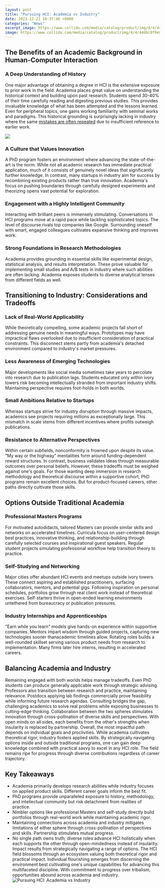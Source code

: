```yaml
---
layout: post
title: "Pursuing HCI: Academia vs Industry"
date: 2023-12-21 10:37:46 +0000
categories: "News"
excerpt_image: https://www.collidu.com/media/catalog/product/img/4/4/44dbc8f9e8dd87a341d12766adf4b2abf148d5791c00e50266d95810f512c20c/academia-vs-industry-slide2.png
image: https://www.collidu.com/media/catalog/product/img/4/4/44dbc8f9e8dd87a341d12766adf4b2abf148d5791c00e50266d95810f512c20c/academia-vs-industry-slide2.png
---
```


## **The Benefits of an Academic Background in Human-Computer Interaction**
### A Deep Understanding of History
One major advantage of obtaining a degree in HCI is the extensive exposure to prior work in the field. Academia places great value on understanding the historical context and building upon past research. Students spend 30-40% of their time carefully reading and digesting previous studies. This provides invaluable knowledge of what has been attempted and the lessons learned. Even for peripheral topics, one gains working familiarity with seminal works and paradigms. This historical grounding is surprisingly lacking in industry where the same [mistakes are often repeated](https://store.fi.io.vn/collection/abbate) due to insufficient reference to earlier work.

![](https://www.collidu.com/media/catalog/product/img/6/a/6a17f6bbe7aaa98c4509b39973b17895a6d855ec710180f1e92450e6bda0aac6/academia-vs-industry-slide1.png)
### A Culture that Values Innovation 
A PhD program fosters an environment where advancing the state-of-the-art is the norm. While not all academic research has immediate practical application, much of it consists of genuinely novel ideas that significantly further knowledge. In contrast, many startups in industry aim for success by recombining existing products rather than true innovation. Academia's focus on pushing boundaries through carefully designed experiments and theorizing opens vast potential for exploration. 
### Engagement with a Highly Intelligent Community
Interacting with brilliant peers is immensely stimulating. Conversations in HCI programs move at a rapid pace while tackling sophisticated topics. The level of discourse rivals top companies like Google. Surrounding oneself with smart, engaged colleagues cultivates expansive thinking and improves work.
### Strong Foundations in **Research Methodologies**
Academia provides grounding in essential skills like experimental design, statistical analysis, and results interpretation. These prove valuable for implementing small studies and A/B tests in industry where such abilities are often lacking. Academia exposes students to diverse analytical lenses from different fields as well.
## **Transitioning to Industry: Considerations and Tradeoffs** 
### Lack of Real-World Applicability
While theoretically compelling, some academic projects fall short of addressing genuine needs in meaningful ways. Prototypes may have impractical flaws overlooked due to insufficient consideration of practical constraints. This disconnect stems partly from academia's detached environment compared to industry's market pressures. 
### Less Awareness of Emerging Technologies
Major developments like social media sometimes take years to percolate into research due to publication lags. Students educated only within ivory towers risk becoming intellectually stranded from important industry shifts. Maintaining perspective requires foot-holds in both worlds.
### Small Ambitions Relative to Startups  
Whereas startups strive for industry disruption through massive impacts, academics see projects requiring millions as exceptionally large. This mismatch in scale stems from different incentives where profits outweigh publications. 
### Resistance to Alternative Perspectives
Within certain subfields, nonconformity is frowned upon despite its value. "My way or the highway" mentalities form around funding-dependent reward structures. In contrast, business validates ideas through measurable outcomes over personal beliefs.
However, these tradeoffs must be weighed against one's goals. For those wanting deep immersion in research methodology and theoretical discourse within a supportive cohort, PhD programs remain excellent choices. But for product-focused careers, other paths directly cultivate those skills.
## **Options Outside Traditional Academia**  
### Professional Masters Programs
For motivated autodidacts, tailored Masters can provide similar skills and networks on accelerated timelines. Curricula focus on user-centered design best practices, innovative thinking, and relationship-building through carefully selected courses and inspirational guest speakers. Regular student projects simulating professional workflow help transition theory to practice. 
### Self-Studying and Networking 
Major cities offer abundant HCI events and meetups outside ivory towers. These connect aspiring and established practitioners, surfacing collaborators, mentors, and potential gigs. Following inspiration on personal schedules, portfolios grow through real client work instead of theoretical exercises. Self-starters thrive in open-ended learning environments untethered from bureaucracy or publication pressures. 
### Industry Internships and Apprenticeships
"Earn while you learn" models give hands-on experience within supportive companies. Mentors impart wisdom through guided projects, capturing new technologies sooner thanacademic timelines allow. Rotating roles builds a well-rounded skillset serving various product needs from research to implementation. Many firms later hire interns, resulting in accelerated careers. 
## **Balancing Academia and Industry**
Remaining engaged with both worlds helps manage tradeoffs. Even PhD students can produce generally applicable work through strategic advising. Professors also transition between research and practice, maintaining relevance. Postdocs applying lab findings commercially prove feasibility while informing future research agendas. 
Consulting bridges the gap, challenging academics to solve real problems while exposing businesses to cutting-edge thinking. Collaboration between the two spheres stimulates innovation through cross-pollination of diverse skills and perspectives. With open minds on all sides, each benefits from the other's strengths when insularity is replaced by partnership. 
Overall, the most impactful path depends on individual goals and proclivities. While academia cultivates theoretical rigor, industry fosters applied skills. By strategically navigating options inside and outside traditional programs, one can gain deep knowledge combined with practical savvy to excel in any HCI role. The field remains ripe for progress through diverse contributions regardless of career trajectory.
## **Key Takeaways**
- Academia primarily develops research abilities while industry focuses on applied product skills. Different career goals inform the best fit. 
- PhD programs provide unparalleled exposure to history, methodology, and intellectual community but risk detachment from realities of practice. 
- Nimbler options like professional Masters and self-study directly build portfolios through real-world work while maintaining academic rigor.
- Maintaining connections across academia and industry mitigates limitations of either sphere through cross-pollination of perspectives and skills. Partnership stimulates mutual progress.
- No single path owns truth; diverse roles advance HCI holistically when each supports the other through open-mindedness instead of insularity. Impact results from strategically navigating a range of options.
The HCI field blossoms through an ecosystem valuing both theoretical rigor and practical impact. Individual flourishing emerges from discerning the environment best cultivating one's unique capabilities for advancing this multifaceted discipline. With commitment to progress over tribalism, opportunities abound across academia and industry.
![Pursuing HCI: Academia vs Industry](https://www.collidu.com/media/catalog/product/img/4/4/44dbc8f9e8dd87a341d12766adf4b2abf148d5791c00e50266d95810f512c20c/academia-vs-industry-slide2.png)